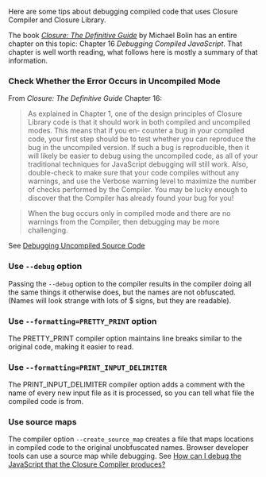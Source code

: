 Here are some tips about debugging compiled code that uses Closure Compiler and Closure Library.

The book [*Closure: The Definitive Guide*](http://www.amazon.com/Closure-Definitive-Guide-Michael-Bolin/dp/1449381871/) by Michael Bolin has an entire chapter on this topic: Chapter 16 *Debugging Compiled JavaScript*.  That chapter is well worth reading, what follows here is mostly a summary of that information.

### Check Whether the Error Occurs in Uncompiled Mode
From *Closure: The Definitive Guide* Chapter 16:
> As explained in Chapter 1, one of the design principles of Closure Library code is that it should work in both compiled and uncompiled modes. This means that if you en- counter a bug in your compiled code, your first step should be to test whether you can reproduce the bug in the uncompiled version. If such a bug is reproducible, then it will likely be easier to debug using the uncompiled code, as all of your traditional techniques for JavaScript debugging will still work. Also, double-check to make sure that your code compiles without any warnings, and use the Verbose warning level to maximize the number of checks performed by the Compiler. You may be lucky enough to discover that the Compiler has already found your bug for you!

>When the bug occurs only in compiled mode and there are no warnings from the Compiler, then debugging may be more challenging.

See [Debugging Uncompiled Source Code](https://github.com/google/closure-compiler/wiki/Debugging-Uncompiled-Source-Code)

### Use `--debug` option
Passing the `--debug` option to the compiler results in the compiler doing all the same things it otherwise does, but the names are not obfuscated. (Names will look strange with lots of $ signs, but they
are readable).

### Use `--formatting=PRETTY_PRINT` option
The PRETTY_PRINT compiler option maintains line breaks similar to the original code, making it easier to read.

### Use `--formatting=PRINT_INPUT_DELIMITER`
The PRINT_INPUT_DELIMITER compiler option adds a comment with the name of every new input file as it is processed,
so you can tell what file the compiled code is from.

### Use source maps
The compiler option `--create_source_map` creates a file that maps locations in compiled code to the original unobfuscated names.  Browser developer tools can use a source map while debugging.  See
[How can I debug the JavaScript that the Closure Compiler produces?](https://developers.google.com/closure/compiler/faq#sourcemaps)




